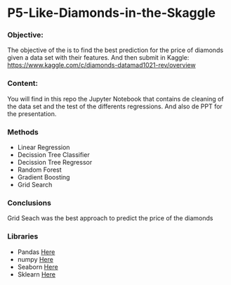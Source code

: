 # P5-Like-Diamonds-in-the-Skaggle

### Objective: 
The objective of the is to find the best prediction for the price of diamonds given a data set with their features.
And then submit in Kaggle: https://www.kaggle.com/c/diamonds-datamad1021-rev/overview


### Content: 
You will find in this repo the Jupyter Notebook that contains de cleaning of the data set and the test of the differents regressions.
And also de PPT for the presentation.
 
 
### Methods
- Linear Regression
- Decission Tree Classifier
- Decission Tree Regressor
- Random Forest
- Gradient Boosting
- Grid Search

### Conclusions
Grid Seach was the best approach to predict the price of the diamonds


### Libraries
-	Pandas [Here](https://pandas.pydata.org/docs/)
-	numpy [Here](https://numpy.org/doc/)
-	Seaborn [Here](https://seaborn.pydata.org/)
- Sklearn [Here](https://scikit-learn.org/0.21/documentation.html)
